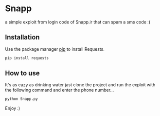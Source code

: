# Snapp
a simple exploit from login code of Snapp.ir that can spam a sms code :)

## Installation

Use the package manager [pip](https://pip.pypa.io/en/stable/) to install Requests.

```bash
pip install requests
```
## How to use

It's as eazy as drinking water jast clone the project and run the exploit with the following command and enter the phone number...
```bash
python Snapp.py
```
Enjoy :)
